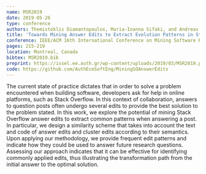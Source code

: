 ```yaml
---
name: MSR2019
date: 2019-05-26
type: conference
authors: Themistoklis Diamantopoulos, Maria-Ioanna Sifaki, and Andreas L. Symeonidis
title: 'Towards Mining Answer Edits to Extract Evolution Patterns in Stack Overflow'
conference: IEEE/ACM 16th International Conference on Mining Software Repositories (MSR)
pages: 215-219
location: Montreal, Canada
bibtex: MSR2019.bib
preprint: https://issel.ee.auth.gr/wp-content/uploads/2019/03/MSR2019.pdf
code: https://github.com/AuthEceSoftEng/MiningSOAnswerEdits
---
```


The current state of practice dictates that in order to solve a problem encountered
when building software, developers ask for help in online platforms, such as Stack
Overflow. In this context of collaboration, answers to question posts often undergo
several edits to provide the best solution to the problem stated. In this work, we
explore the potential of mining Stack Overflow answer edits to extract common patterns
when answering a post. In particular, we design a similarity scheme that takes into
account the text and code of answer edits and cluster edits according to their semantics.
Upon applying our methodology, we provide frequent edit patterns and indicate how
they could be used to answer future research questions. Assessing our approach indicates
that it can be effective for identifying commonly applied edits, thus illustrating
the transformation path from the initial answer to the optimal solution.
